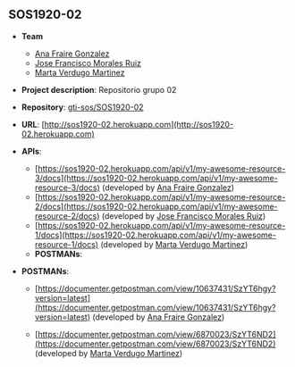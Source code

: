 ## SOS1920-02

- **Team**
  - [Ana Fraire Gonzalez](https://github.com/anafraire)
  - [Jose Francisco Morales Ruiz](https://github.com/josmorrui2)
  - [Marta Verdugo Martinez](https://github.com/martaverdugo6)
- **Project description**: Repositorio grupo 02
- **Repository**: [gti-sos/SOS1920-02](https://github.com/gti-sos/SOS1920-02)
- **URL**: [http://sos1920-02.herokuapp.com](http://sos1920-02.herokuapp.com)
-  **APIs**:
    - [https://sos1920-02.herokuapp.com/api/v1/my-awesome-resource-3/docs](https://sos1920-02.herokuapp.com/api/v1/my-awesome-resource-3/docs) (developed by [Ana Fraire Gonzalez](https://github.com/anafraire))
    - [https://sos1920-02.herokuapp.com/api/v1/my-awesome-resource-2/docs](https://sos1920-02.herokuapp.com/api/v1/my-awesome-resource-2/docs) (developed by [Jose Francisco Morales Ruiz](https://github.com/josmorrui2))
    - [https://sos1920-02.herokuapp.com/api/v1/my-awesome-resource-1/docs](https://sos1920-02.herokuapp.com/api/v1/my-awesome-resource-1/docs) (developed by [Marta Verdugo Martinez](https://github.com/martaverdugo6))
	-  **POSTMANs**:
 -  **POSTMANs**:
 
     - [https://documenter.getpostman.com/view/10637431/SzYT6hgy?version=latest](https://documenter.getpostman.com/view/10637431/SzYT6hgy?version=latest) (developed by [Ana Fraire Gonzalez](https://github.com/anafraire))
 
    - [https://documenter.getpostman.com/view/6870023/SzYT6ND2](https://documenter.getpostman.com/view/6870023/SzYT6ND2) (developed by [Marta Verdugo Martinez](https://github.com/martaverdugo6))